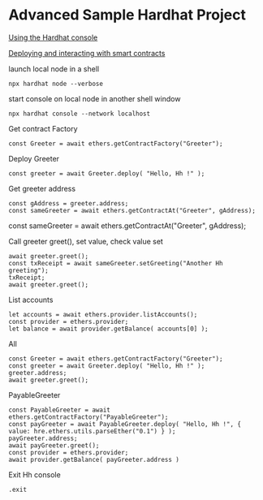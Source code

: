 # Advanced Sample Hardhat Project

[Using the Hardhat console](https://hardhat.org/hardhat-runner/docs/guides/hardhat-console/)

[Deploying and interacting with smart contracts](https://docs.openzeppelin.com/learn/deploying-and-interacting#querying-state)


launch local node in a shell
```shell
npx hardhat node --verbose
```

start console on local node in another shell window
```shell
npx hardhat console --network localhost
```
  

Get contract Factory
```shell
const Greeter = await ethers.getContractFactory("Greeter");

```

Deploy Greeter
```shell
const greeter = await Greeter.deploy( "Hello, Hh !" );

```

Get greeter address
```shell
const gAddress = greeter.address;
const sameGreeter = await ethers.getContractAt("Greeter", gAddress);

```


const sameGreeter = await ethers.getContractAt("Greeter", gAddress);


Call greeter greet(), set value, check value set
```shell
await greeter.greet();
const txReceipt = await sameGreeter.setGreeting("Another Hh greeting");
txReceipt;
await greeter.greet();

```

List accounts
```shell
let accounts = await ethers.provider.listAccounts();
const provider = ethers.provider;
let balance = await provider.getBalance( accounts[0] );

```


All
```shell
const Greeter = await ethers.getContractFactory("Greeter");
const greeter = await Greeter.deploy( "Hello, Hh !" );
greeter.address;
await greeter.greet();

```



PayableGreeter
```shell
const PayableGreeter = await ethers.getContractFactory("PayableGreeter");
const payGreeter = await PayableGreeter.deploy( "Hello, Hh !", { value: hre.ethers.utils.parseEther("0.1") } );
payGreeter.address;
await payGreeter.greet();
const provider = ethers.provider;
await provider.getBalance( payGreeter.address )

```










Exit Hh console
```shell
.exit

```
